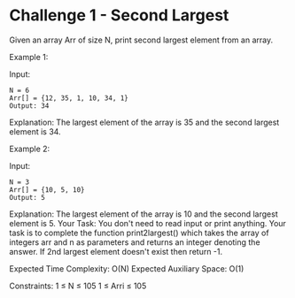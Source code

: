 # Challenge 1 - Second Largest

Given an array Arr of size N, print second largest element from an array.

Example 1:

Input:
```
N = 6
Arr[] = {12, 35, 1, 10, 34, 1}
Output: 34
```

Explanation: The largest element of the 
array is 35 and the second largest element
is 34.

Example 2:

Input: 
```
N = 3
Arr[] = {10, 5, 10}
Output: 5
```

Explanation: The largest element of 
the array is 10 and the second 
largest element is 5.
Your Task:
You don't need to read input or print anything. Your task is to complete the function print2largest() which takes the array of integers arr and n as parameters and returns an integer denoting the answer. If 2nd largest element doesn't exist then return -1.

Expected Time Complexity: O(N)
Expected Auxiliary Space: O(1)

Constraints:
1 ≤ N ≤ 105
1 ≤ Arri ≤ 105